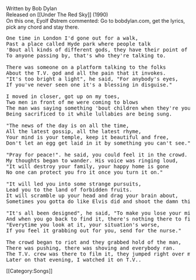 Written by Bob Dylan<br>
Released on [[Under The Red Sky]] (1990)<br>
On this one, Eyolf Østrem commented: Go to bobdylan.com, get the
lyrics, pick any chord and stay there.

<pre class="verse">
One time in London I'd gone out for a walk,
Past a place called Hyde park where people talk
'Bout all kinds of different gods, they have their point of view
To anyone passing by, that's who they're talking to.

There was someone on a platform talking to the folks
About the T.V. god and all the pain that it invokes.
"It's too bright a light", he said, "For anybody's eyes,
If you've never seen one it's a blessing in disguise."

I moved in closer, got up on my toes,
Two men in front of me were coming to blows
The man was saying something 'bout children when they're young
Being sacrificed to it while lullabies are being sung.

"The news of the day is on all the time,
All the latest gossip, all the latest rhyme,
Your mind is your temple, keep it beautiful and free,
Don't let an egg get laid in it by something you can't see."

"Pray for peace!". he said, you could feel it in the crowd.
My thoughts began to wander. His voice was ringing loud,
"It will destroy your family, your happy home is gone
No one can protect you fro it once you turn it on."

"It will led you into some strange pursuits,
Lead you to the land of forbidden fruits.
It will scramble up your head and drag your brain about,
Sometimes you gotta do like Elvis did and shoot the damn thing out."

"It's all been designed", he said, "To make you lose your mind,
And when you go back to find it, there's nothing there to find."
"Everytime you look at it, your situation's worse,
If you feel it grabbing out for you, send for the nurse."

The crowd began to riot and they grabbed hold of the man,
There was pushing, there was shoving and everybody ran.
The T.V. crew was there to film it, they jumped right over me,
Later on that evening, I watched it on T.V..
</pre>

[[Category:Songs]]